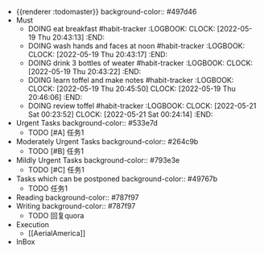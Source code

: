 - {{renderer :todomaster}}
  background-color:: #497d46
- Must
	- DOING eat breakfast #habit-tracker
	  :LOGBOOK:
	  CLOCK: [2022-05-19 Thu 20:43:13]
	  :END:
	- DOING wash hands and faces at noon #habit-tracker
	  :LOGBOOK:
	  CLOCK: [2022-05-19 Thu 20:43:17]
	  :END:
	- DOING drink 3 bottles of weater #habit-tracker
	  :LOGBOOK:
	  CLOCK: [2022-05-19 Thu 20:43:22]
	  :END:
	- DOING learn toffel and make notes #habit-tracker
	  :LOGBOOK:
	  CLOCK: [2022-05-19 Thu 20:45:50]
	  CLOCK: [2022-05-19 Thu 20:46:06]
	  :END:
	- DOING review toffel #habit-tracker
	  :LOGBOOK:
	  CLOCK: [2022-05-21 Sat 00:23:52]
	  CLOCK: [2022-05-21 Sat 00:24:14]
	  :END:
- Urgent Tasks
  background-color:: #533e7d
	- TODO [#A] 任务1
- Moderately Urgent Tasks
  background-color:: #264c9b
	- TODO [#B] 任务1
- Mildly Urgent Tasks
  background-color:: #793e3e
	- TODO [#C] 任务1
- Tasks which can be postponed
  background-color:: #49767b
	- TODO 任务1
- Reading
  background-color:: #787f97
- Writing
  background-color:: #787f97
	- TODO 回复quora
- Execution
	- [[AerialAmerica]]
- InBox